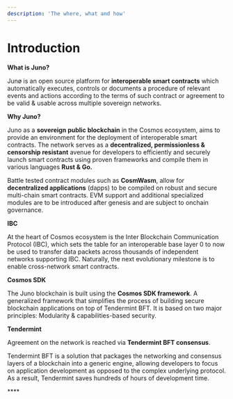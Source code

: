 ```yaml
---
description: 'The where, what and how'
---
```


# Introduction

**What is Juno?**

Junø is an open source platform for **interoperable smart contracts** which automatically executes, controls or documents a procedure of relevant events and actions according to the terms of such contract or agreement to be valid & usable across multiple sovereign networks.

**Why Juno?**

Juno as a **sovereign public blockchain** in the Cosmos ecosystem, aims to provide an environment for the deployment of interoperable smart contracts. The network serves as a **decentralized, permissionless & censorship resistant** avenue for developers to efficiently and securely launch smart contracts using proven frameworks and compile them in various languages **Rust & Go.**

Battle tested contract modules such as **CosmWasm**, allow for **decentralized applications** \(dapps\) to be compiled on robust and secure multi-chain smart contracts. EVM support and additional specialized modules are to be introduced after genesis and are subject to onchain governance.

**IBC**

At the heart of Cosmos ecosystem is the Inter Blockchain Communication Protocol \(IBC\), which sets the table for an interoperable base layer 0 to now be used to transfer data packets across thousands of independent networks supporting IBC. Naturally, the next evolutionary milestone is to enable cross-network smart contracts.

**Cosmos SDK**

The Juno blockchain is built using the **Cosmos SDK framework**. A generalized framework that simplifies the process of building secure blockchain applications on top of Tendermint BFT. It is based on two major principles: Modularity & capabilities-based security.

**Tendermint**

Agreement on the network is reached via **Tendermint BFT consensus**.

Tendermint BFT is a solution that packages the networking and consensus layers of a blockchain into a generic engine, allowing developers to focus on application development as opposed to the complex underlying protocol. As a result, Tendermint saves hundreds of hours of development time.

\*\*\*\*

